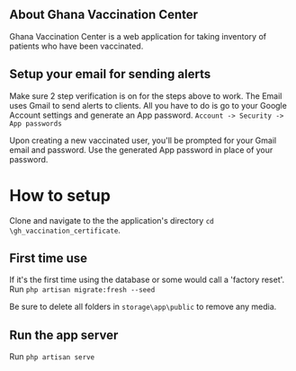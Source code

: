 ## About Ghana Vaccination Center

Ghana Vaccination Center is a web application for taking inventory of patients who have been vaccinated.

## Setup your email for sending alerts
Make sure 2 step verification is on for the steps above to work. The Email uses Gmail to send alerts to clients. All you have to do is go to your Google Account settings and generate an App password.
`Account -> Security -> App passwords`

Upon creating a new vaccinated user, you'll be prompted for your Gmail email and password. Use the generated App password in place of your password.

# How to setup
Clone and navigate to the the application's directory `cd \gh_vaccination_certificate`.

## First time use
If it's the first time using the database or some would call a 'factory reset'.
Run `php artisan migrate:fresh --seed`

Be sure to delete all folders in `storage\app\public` to remove any media.

## Run the app server
Run `php artisan serve`